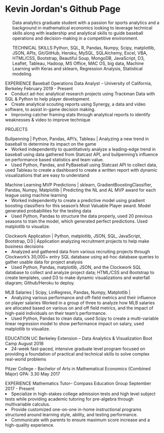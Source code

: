 # Kevin Jordan's Github Page

<ul>
Data analytics graduate student with a passion for sports analytics and a background in mathematical economics looking to leverage technical skills along with leadership and analytical skills to guide baseball operations and decision-making in a competitive environment. </ul>
<ul>
  
TECHNICAL SKILLS
Python, SQL, R, Pandas, Numpy, Scipy, matplotlib, JSON, APIs, Git/GitHub, Heroku, MySQL, SQLAlchemy, Excel, VBA, HTML/CSS, Bootstrap, Beautiful Soup, MongoDB, JavaScript, D3, Leaflet, Tableau, Hadoop, MS Office, MAC OS, big data, Machine Learning with Keras and sklearn, Regression Analysis, Statistical modeling. </ul>
<ul></ul>
EXPERIENCE
Baseball Operations Data Analyst – University of California, Berkeley		        February 2019 - Present
<li>Conduct ad-hoc analytical research projects using Trackman Data with SQL & Python to help player development.</li>
<li>Create analytical scouting reports using Synergy, a data and video software, to assist in-game decision making.</li>
<li>Improving catcher framing stats through analytical reports to identify weaknesses & video to improve technique </li>


PROJECTS	
  <ul></ul>
Bullpenning | Python, Pandas, API’s, Tableau  | 
Analyzing a new trend in baseball to determine its impact on the game

<li>Worked independently to quantitatively analyze a leading-edge trend in baseball using data gathered from Statcast API, and bullpenning’s influence on performance based statistics and team value.</li>
<li>Used Python, Pandas, and PyBaseball using Statcast API to collect data, used Tableau to create a dashboard to create a written report with dynamic visualizations that are easy to understand</li>
<ul></ul>
Machine Learning MVP Predictions  | sklearn, GradientBoostingClassifier, Pandas, Numpy, Matplotlib  |  
Predicting the NL and AL MVP award for each league using machine learning

<li>Worked independently to create a predictive model using gradient boosting classifiers for this season’s Most Valuable Player award. Model generated probabilities for the testing data</li>
<li>Used Python, Pandas to structure the data properly, used 20 previous seasons to train the model, which generated perfect predictions. Used matplotlib to visualize.</li>
<ul></ul>
Clockwork Application | Python, matplotlib, JSON, SQL, JavaScript, Bootstrap, D3 |
Application analyzing recruitment projects to help make business decisions 

<li>Analyzed and gathered data from various recruiting projects through Clockwork’s 30,000+ entry SQL database using ad-hoc database queries to gather usable data for project analysis</li>
<li>Used Python, Pandas, matplotlib, JSON, and the Clockwork SQL database to collect and analyze project data; HTML/CSS and Bootstrap to create templates, used D3 to make dynamic visualizations and waterfall diagram; Github/Heroku to deploy.</li>
<ul></ul>
MLB Salaries  | Scipy, LinRegress, Pandas, Numpy, Matplotlib  |   			                

<li>Analyzing various performance and off-field metrics and their influence on player salaries
Worked in a group of three to analyze how MLB salaries are allocated based on various on and off field metrics, and the impact of high-paid individuals on their team’s performance.</li>
<li>Used Python, Pandas to clean data, used Scipy to create a multi-variable linear regression model to show performance impact on salary, used matplotlib to visualize.</li>
<ul></ul>
EDUCATION	
UC Berkeley Extension – Data Analytics & Visualization Boot Camp		     		                                       August 2018
<li>24-week fast-paced, intensive graduate level program focused on providing a foundation of practical and technical skills to solve complex real-world problems</li>

Pitzer College - Bachelor of Arts in Mathematical Economics  (Combined Major)	GPA: 3.30        	                      May 2017
<ul></ul>
EXPERIENCE	
Mathematics Tutor– Compass Education Group					                                                  September 2017 - Present
<li>Specialize in high-stakes college admission tests and high level subject tests while providing academic tutoring for pre-algebra through multivariable calculus.</li>
<li>Provide customized one-on-one in-home instructional programs structured around learning style, ability, and testing performance.</li>
<li>Communicate with parents to ensure maximum score increase and a high-quality experience.</li>
